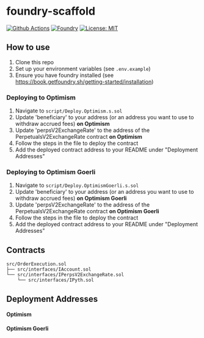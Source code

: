 # foundry-scaffold

[![Github Actions][gha-badge]][gha] 
[![Foundry][foundry-badge]][foundry] 
[![License: MIT][license-badge]][license]

[gha]: https://github.com/JaredBorders/KwentaOrderExecutor/actions
[gha-badge]: https://github.com/JaredBorders/KwentaOrderExecutor/actions/workflows/test.yml/badge.svg
[foundry]: https://getfoundry.sh/
[foundry-badge]: https://img.shields.io/badge/Built%20with-Foundry-FFDB1C.svg
[license]: https://opensource.org/licenses/MIT
[license-badge]: https://img.shields.io/badge/License-MIT-blue.svg

## How to use
1. Clone this repo
2. Set up your environment variables (see `.env.example`)
3. Ensure you have foundry installed (see https://book.getfoundry.sh/getting-started/installation)

### Deploying to Optimism
1. Navigate to `script/Deploy.Optimism.s.sol`
2. Update 'beneficiary' to your address (or an address you want to use to withdraw accrued fees) **on Optimism**
3. Update 'perpsV2ExchangeRate' to the address of the PerpetualsV2ExchangeRate contract **on Optimism**
4. Follow the steps in the file to deploy the contract
5. Add the deployed contract address to your README under "Deployment Addresses"

### Deploying to Optimism Goerli
1. Navigate to `script/Deploy.OptimismGoerli.s.sol`
2. Update 'beneficiary' to your address (or an address you want to use to withdraw accrued fees) **on Optimism Goerli**
3. Update 'perpsV2ExchangeRate' to the address of the PerpetualsV2ExchangeRate contract **on Optimism Goerli**
4. Follow the steps in the file to deploy the contract
5. Add the deployed contract address to your README under "Deployment Addresses"

## Contracts

```
src/OrderExecution.sol
├── src/interfaces/IAccount.sol
└── src/interfaces/IPerpsV2ExchangeRate.sol
    └── src/interfaces/IPyth.sol
```

## Deployment Addresses

#### Optimism

#### Optimism Goerli
